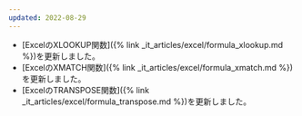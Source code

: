 ```yaml
---
updated: 2022-08-29
---
```

- [ExcelのXLOOKUP関数]({% link _it_articles/excel/formula_xlookup.md %})を更新しました。
- [ExcelのXMATCH関数]({% link _it_articles/excel/formula_xmatch.md %})を更新しました。
- [ExcelのTRANSPOSE関数]({% link _it_articles/excel/formula_transpose.md %})を更新しました。